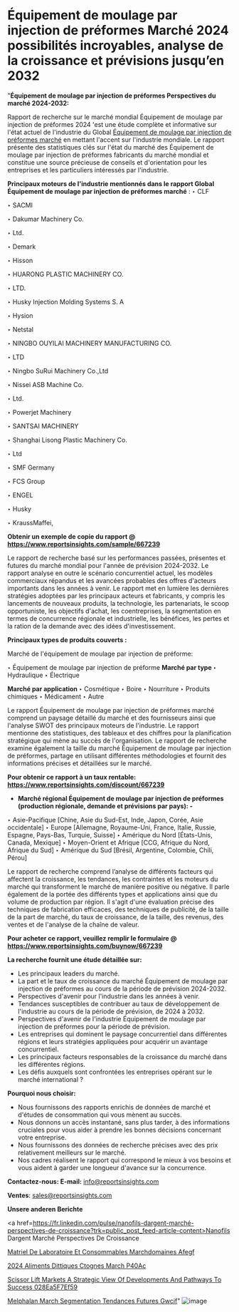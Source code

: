 # Équipement de moulage par injection de préformes Marché 2024 possibilités incroyables, analyse de la croissance et prévisions jusqu’en 2032

"<strong>Équipement de moulage par injection de préformes Perspectives du marché 2024-2032:</strong>

Rapport de recherche sur le marché mondial Équipement de moulage par injection de préformes 2024 'est une étude complète et informative sur l'état actuel de l'industrie du Global <a href=https://www.reportsinsights.com/sample/667239>Équipement de moulage par injection de préformes marché</a> en mettant l'accent sur l'industrie mondiale. Le rapport présente des statistiques clés sur l'état du marché des Équipement de moulage par injection de préformes fabricants du marché mondial et constitue une source précieuse de conseils et d'orientation pour les entreprises et les particuliers intéressés par l'industrie.

<strong>Principaux moteurs de l'industrie mentionnés dans le rapport Global Équipement de moulage par injection de préformes marché</strong> :
‣ CLF

‣ SACMI

‣ Dakumar Machinery Co.

‣ Ltd.

‣ Demark

‣ Hisson

‣ HUARONG PLASTIC MACHINERY CO.

‣ LTD.

‣ Husky Injection Molding Systems S. A

‣ Hysion

‣ Netstal

‣ NINGBO OUYILAI MACHINERY MANUFACTURING CO.

‣ LTD

‣ Ningbo SuRui Machinery Co.,Ltd

‣ Nissei ASB Machine Co.

‣ Ltd.

‣ Powerjet Machinery

‣ SANTSAI MACHINERY

‣ Shanghai Lisong Plastic Machinery Co.

‣ Ltd

‣ SMF Germany

‣ FCS Group

‣ ENGEL

‣ Husky

‣ KraussMaffei,

<strong>Obtenir un exemple de copie du rapport @ <a href=https://www.reportsinsights.com/sample/667239>https://www.reportsinsights.com/sample/667239</a></strong>

Le rapport de recherche basé sur les performances passées, présentes et futures du marché mondial pour l'année de prévision 2024-2032. Le rapport analyse en outre le scénario concurrentiel actuel, les modèles commerciaux répandus et les avancées probables des offres d'acteurs importants dans les années à venir. Le rapport met en lumière les dernières stratégies adoptées par les principaux acteurs et fabricants, y compris les lancements de nouveaux produits, la technologie, les partenariats, le scoop opportuniste, les objectifs d'achat, les coentreprises, la segmentation en termes de concurrence régionale et industrielle, les bénéfices, les pertes et la ration de la demande avec des idées d'investissement.

<strong>Principaux types de produits couverts :</strong>

Marché de l'équipement de moulage par injection de préforme:

‣  Équipement de moulage par injection de préforme <strong> Marché <strong> par type </strong> </strong>
‣ Hydraulique
‣ Électrique

<strong>Marché par application </strong>
‣ Cosmétique
‣ Boire
‣ Nourriture
‣ Produits chimiques
‣ Médicament
‣ Autre

Le rapport Équipement de moulage par injection de préformes marché comprend un paysage détaillé du marché et des fournisseurs ainsi que l'analyse SWOT des principaux moteurs de l'industrie. Le rapport mentionne des statistiques, des tableaux et des chiffres pour la planification stratégique qui mène au succès de l'organisation. Le rapport de recherche examine également la taille du marché Équipement de moulage par injection de préformes, partage en utilisant différentes méthodologies et fournit des informations précises et détaillées sur le marché.

<strong>Pour obtenir ce rapport à un taux rentable: <a href=https://www.reportsinsights.com/discount/667239>https://www.reportsinsights.com/discount/667239</a></strong>
<ul>
  <li><strong>Marché régional Équipement de moulage par injection de préformes (production régionale, demande et prévisions par pays): -</strong></li>
</ul>
‣ Asie-Pacifique [Chine, Asie du Sud-Est, Inde, Japon, Corée, Asie occidentale]
‣ Europe [Allemagne, Royaume-Uni, France, Italie, Russie, Espagne, Pays-Bas, Turquie, Suisse]
‣ Amérique du Nord [États-Unis, Canada, Mexique]
‣ Moyen-Orient et Afrique [CCG, Afrique du Nord, Afrique du Sud]
‣ Amérique du Sud [Brésil, Argentine, Colombie, Chili, Pérou]

Le rapport de recherche comprend l’analyse de différents facteurs qui affectent la croissance, les tendances, les contraintes et les moteurs du marché qui transforment le marché de manière positive ou négative. Il parle également de la portée des différents types et applications ainsi que du volume de production par région. Il s'agit d'une évaluation précise des techniques de fabrication efficaces, des techniques de publicité, de la taille de la part de marché, du taux de croissance, de la taille, des revenus, des ventes et de l'analyse de la chaîne de valeur.

<strong>Pour acheter ce rapport, veuillez remplir le formulaire @   <a href=https://www.reportsinsights.com/buynow/667239>https://www.reportsinsights.com/buynow/667239</a></strong>

<strong>La recherche fournit une étude détaillée sur:</strong>
<ul>
  <li>Les principaux leaders du marché.</li>
  <li>La part et le taux de croissance du marché Équipement de moulage par injection de préformes au cours de la période de prévision 2024-2032.</li>
  <li>Perspectives d'avenir pour l'industrie dans les années à venir.</li>
  <li>Tendances susceptibles de contribuer au taux de développement de l'industrie au cours de la période de prévision, de 2024 à 2032.</li>
  <li>Perspectives d'avenir de l'industrie Équipement de moulage par injection de préformes pour la période de prévision.</li>
  <li>Les entreprises qui dominent le paysage concurrentiel dans différentes régions et leurs stratégies appliquées pour acquérir un avantage concurrentiel.</li>
  <li>Les principaux facteurs responsables de la croissance du marché dans les différentes régions.</li>
  <li>Les défis auxquels sont confrontées les entreprises opérant sur le marché international ?</li>
</ul>
<strong>Pourquoi nous choisir:</strong>
<ul>
  <li>Nous fournissons des rapports enrichis de données de marché et d'études de consommation qui vous mènent au succès.</li>
  <li>Nous donnons un accès instantané, sans plus tarder, à des informations cruciales pour vous aider à prendre les bonnes décisions concernant votre entreprise.</li>
  <li>Nous fournissons des données de recherche précises avec des prix relativement meilleurs sur le marché.</li>
  <li>Nos cadres réalisent le rapport qui correspond le mieux à vos besoins et vous aident à garder une longueur d'avance sur la concurrence.</li>
</ul>
<strong>Contactez-nous:
</strong><strong>E-mail:</strong> <a href=mailto:info@reportsinsights.com>info@reportsinsights.com</a>

<strong>Ventes</strong>: <a href=mailto:sales@reportsinsights.com>sales@reportsinsights.com</a>

<strong>Unsere anderen Berichte</strong>

<a href=https://fr.linkedin.com/pulse/nanofils-dargent-marché-perspectives-de-croissance?trk=public_post_feed-article-content>Nanofils Dargent Marché Perspectives De Croissance</a>

<a href=https://www.linkedin.com/pulse/mat%C3%A9riel-de-laboratoire-et-consommables-march%C3%A9domaines-afegf/>Matriel De Laboratoire Et Consommables Marchdomaines Afegf</a>

<a href=https://www.linkedin.com/pulse/2024-aliments-di%C3%A9t%C3%A9tiques-c%C3%A9tog%C3%A8nes-march%C3%A9-p40ac/>2024 Aliments Dittiques Ctognes March P40Ac</a>

<a href=https://medium.com/@ashishkumar23001/scissor-lift-markets-a-strategic-view-of-developments-and-pathways-to-success-028ea5f7ef59>Scissor Lift Markets A Strategic View Of Developments And Pathways To Success 028Ea5F7Ef59</a>

<a href=https://www.linkedin.com/pulse/melphalan-march%C3%A9-segmentation-tendances-futures-gwcif/>Melphalan March Segmentation Tendances Futures Gwcif</a>"
![image](https://github.com/daminid12/RImarketgrowth/assets/158430485/7fcbdb4c-b05b-4af8-acd0-e3cfc89ab702)
